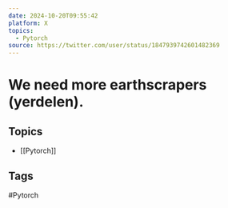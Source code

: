 ```yaml
---
date: 2024-10-20T09:55:42
platform: X
topics:
  - Pytorch
source: https://twitter.com/user/status/1847939742601482369
---
```

# We need more earthscrapers (yerdelen).

## Topics
- [[Pytorch]]

## Tags
#Pytorch
